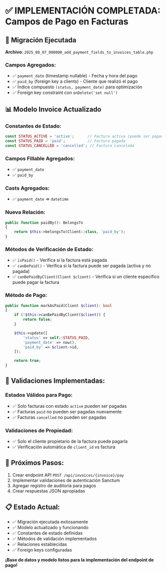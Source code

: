 # ✅ IMPLEMENTACIÓN COMPLETADA: Campos de Pago en Facturas

## 🔄 Migración Ejecutada
**Archivo**: `2025_08_07_000000_add_payment_fields_to_invoices_table.php`

### Campos Agregados:
- ✅ `payment_date` (timestamp nullable) - Fecha y hora del pago
- ✅ `paid_by` (foreign key a clients) - Cliente que realizó el pago
- ✅ Índice compuesto `(status, payment_date)` para optimización
- ✅ Foreign key constraint con `onDelete('set null')`

## 📊 Modelo Invoice Actualizado

### Constantes de Estado:
```php
const STATUS_ACTIVE = 'active';      // Factura activa (puede ser pagada)
const STATUS_PAID = 'paid';          // Factura pagada
const STATUS_CANCELLED = 'cancelled'; // Factura cancelada
```

### Campos Fillable Agregados:
- ✅ `payment_date`
- ✅ `paid_by`

### Casts Agregados:
- ✅ `payment_date` => `datetime`

### Nueva Relación:
```php
public function paidBy(): BelongsTo
{
    return $this->belongsTo(Client::class, 'paid_by');
}
```

### Métodos de Verificación de Estado:
- ✅ `isPaid()` - Verifica si la factura está pagada
- ✅ `canBePaid()` - Verifica si la factura puede ser pagada (activa y no pagada)
- ✅ `canBePaidByClient(Client $client)` - Verifica si un cliente específico puede pagar la factura

### Método de Pago:
```php
public function markAsPaid(Client $client): bool
{
    if (!$this->canBePaidByClient($client)) {
        return false;
    }

    $this->update([
        'status' => self::STATUS_PAID,
        'payment_date' => now(),
        'paid_by' => $client->id,
    ]);

    return true;
}
```

## 🔐 Validaciones Implementadas:

### Estados Válidos para Pago:
- ✅ Solo facturas con estado `active` pueden ser pagadas
- ✅ Facturas `paid` no pueden ser pagadas nuevamente  
- ✅ Facturas `cancelled` no pueden ser pagadas

### Validaciones de Propiedad:
- ✅ Solo el cliente propietario de la factura puede pagarla
- ✅ Verificación automática de `client_id` vs factura

## 🚀 Próximos Pasos:
1. Crear endpoint API `POST /api/invoices/{invoice}/pay`
2. Implementar validaciones de autenticación Sanctum
3. Agregar registro de auditoría para pagos
4. Crear respuestas JSON apropiadas

## 📋 Estado Actual:
- ✅ Migración ejecutada exitosamente
- ✅ Modelo actualizado y funcionando
- ✅ Constantes de estado definidas
- ✅ Métodos de validación implementados
- ✅ Relaciones establecidas
- ✅ Foreign keys configuradas

**¡Base de datos y modelo listos para la implementación del endpoint de pago!**
